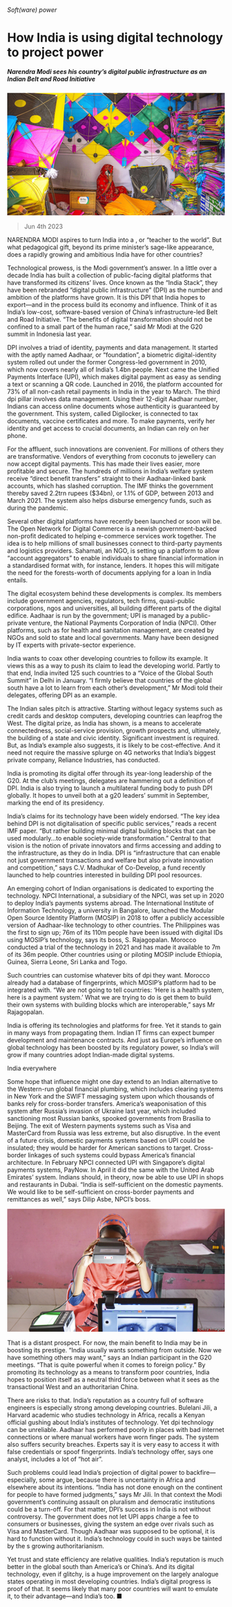 ###### Soft(ware) power

# How India is using digital technology to project power 

##### Narendra Modi sees his country’s digital public infrastructure as an Indian Belt and Road Initiative 

![image](images/20230610_ASP003.jpg) 

> Jun 4th 2023 

NARENDRA MODI aspires to turn India into a , or “teacher to the world”. But what pedagogical gift, beyond its prime minister’s sage-like appearance, does a rapidly growing and ambitious India have for other countries?

Technological prowess, is the Modi government’s answer. In a little over a decade India has built a collection of public-facing digital platforms that have transformed its citizens’ lives. Once known as the “India Stack”, they have been rebranded “digital public infrastructure” (DPI) as the number and ambition of the platforms have grown. It is this DPI that India hopes to export—and in the process build its economy and influence. Think of it as India’s low-cost, software-based version of China’s infrastructure-led Belt and Road Initiative. “The benefits of digital transformation should not be confined to a small part of the human race,” said Mr Modi at the G20 summit in Indonesia last year.

DPI involves a triad of identity, payments and data management. It started with the aptly named Aadhaar, or “foundation”, a biometric digital-identity system rolled out under the former Congress-led government in 2010, which now covers nearly all of India’s 1.4bn people. Next came the Unified Payments Interface (UPI), which makes digital payment as easy as sending a text or scanning a QR code. Launched in 2016, the platform accounted for 73% of all non-cash retail payments in India in the year to March. The third dpi pillar involves data management. Using their 12-digit Aadhaar number, Indians can access online documents whose authenticity is guaranteed by the government. This system, called Digilocker, is connected to tax documents, vaccine certificates and more. To make payments, verify her identity and get access to crucial documents, an Indian can rely on her phone. 

For the affluent, such innovations are convenient. For millions of others they are transformative. Vendors of everything from coconuts to jewellery can now accept digital payments. This has made their lives easier, more profitable and secure. The hundreds of millions in India’s welfare system receive “direct benefit transfers” straight to their Aadhaar-linked bank accounts, which has slashed corruption. The IMF thinks the government thereby saved 2.2trn rupees ($34bn), or 1.1% of GDP, between 2013 and March 2021. The system also helps disburse emergency funds, such as during the pandemic. 

Several other digital platforms have recently been launched or soon will be. The Open Network for Digital Commerce is a newish government-backed non-profit dedicated to helping e-commerce services work together. The idea is to help millions of small businesses connect to third-party payments and logistics providers. Sahamati, an NGO, is setting up a platform to allow “account aggregators” to enable individuals to share financial information in a standardised format with, for instance, lenders. It hopes this will mitigate the need for the forests-worth of documents applying for a loan in India entails. 

The digital ecosystem behind these developments is complex. Its members include government agencies, regulators, tech firms, quasi-public corporations, ngos and universities, all building different parts of the digital edifice. Aadhaar is run by the government; UPI is managed by a public-private venture, the National Payments Corporation of India (NPCI). Other platforms, such as for health and sanitation management, are created by NGOs and sold to state and local governments. Many have been designed by IT experts with private-sector experience.

India wants to coax other developing countries to follow its example. It views this as a way to push its claim to lead the developing world. Partly to that end, India invited 125 such countries to a “Voice of the Global South Summit” in Delhi in January. “I firmly believe that countries of the global south have a lot to learn from each other’s development,” Mr Modi told their delegates, offering DPI as an example.

The Indian sales pitch is attractive. Starting without legacy systems such as credit cards and desktop computers, developing countries can leapfrog the West. The digital prize, as India has shown, is a means to accelerate connectedness, social-service provision, growth prospects and, ultimately, the building of a state and civic identity. Significant investment is required. But, as India’s example also suggests, it is likely to be cost-effective. And it need not require the massive splurge on 4G networks that India’s biggest private company, Reliance Industries, has conducted.

India is promoting its digital offer through its year-long leadership of the G20. At the club’s meetings, delegates are hammering out a definition of DPI. India is also trying to launch a multilateral funding body to push DPI globally. It hopes to unveil both at a g20 leaders’ summit in September, marking the end of its presidency. 

India’s claims for its technology have been widely endorsed. “The key idea behind DPI is not digitalisation of specific public services,” reads a recent IMF paper. “But rather building minimal digital building blocks that can be used modularly…to enable society-wide transformation.” Central to that vision is the notion of private innovators and firms accessing and adding to the infrastructure, as they do in India. DPI is “infrastructure that can enable not just government transactions and welfare but also private innovation and competition,” says C.V. Madhukar of Co-Develop, a fund recently launched to help countries interested in building DPI pool resources.

An emerging cohort of Indian organisations is dedicated to exporting the technology. NPCI International, a subsidiary of the NPCI, was set up in 2020 to deploy India’s payments systems abroad. The International Institute of Information Technology, a university in Bangalore, launched the Modular Open Source Identity Platform (MOSIP) in 2018 to offer a publicly accessible version of Aadhaar-like technology to other countries. The Philippines was the first to sign up; 76m of its 110m people have been issued with digital IDs using MOSIP’s technology, says its boss, S. Rajagopalan. Morocco conducted a trial of the technology in 2021 and has made it available to 7m of its 36m people. Other countries using or piloting MOSIP include Ethiopia, Guinea, Sierra Leone, Sri Lanka and Togo. 

Such countries can customise whatever bits of dpi they want. Morocco already had a database of fingerprints, which MOSIP’s platform had to be integrated with. “We are not going to tell countries: ‘Here is a health system, here is a payment system.’ What we are trying to do is get them to build their own systems with building blocks which are interoperable,” says Mr Rajagopalan.

India is offering its technologies and platforms for free. Yet it stands to gain in many ways from propagating them. Indian IT firms can expect bumper development and maintenance contracts. And just as Europe’s influence on global technology has been boosted by its regulatory power, so India’s will grow if many countries adopt Indian-made digital systems.

India everywhere

Some hope that influence might one day extend to an Indian alternative to the Western-run global financial plumbing, which includes clearing systems in New York and the SWIFT messaging system upon which thousands of banks rely for cross-border transfers. America’s weaponisation of this system after Russia’s invasion of Ukraine last year, which included sanctioning most Russian banks, spooked governments from Brasília to Beijing. The exit of Western payments systems such as Visa and MasterCard from Russia was less extreme, but also disruptive. In the event of a future crisis, domestic payments systems based on UPI could be insulated; they would be harder for American sanctions to target. Cross-border linkages of such systems could bypass America’s financial architecture. In February NPCI connected UPI with Singapore’s digital payments systems, PayNow. In April it did the same with the United Arab Emirates’ system. Indians should, in theory, now be able to use UPI in shops and restaurants in Dubai. “India is self-sufficient on the domestic payments. We would like to be self-sufficient on cross-border payments and remittances as well,” says Dilip Asbe, NPCI’s boss. 

![image](images/20230610_ASP001.jpg) 


That is a distant prospect. For now, the main benefit to India may be in boosting its prestige. “India usually wants something from outside. Now we have something others may want,” says an Indian participant in the G20 meetings. “That is quite powerful when it comes to foreign policy.” By promoting its technology as a means to transform poor countries, India hopes to position itself as a neutral third force between what it sees as the transactional West and an authoritarian China.

There are risks to that. India’s reputation as a country full of software engineers is especially strong among developing countries. Bulelani Jili, a Harvard academic who studies technology in Africa, recalls a Kenyan official gushing about India’s institutes of technology. Yet dpi technology can be unreliable. Aadhaar has performed poorly in places with bad internet connections or where manual workers have worn finger pads. The system also suffers security breaches. Experts say it is very easy to access it with false credentials or spoof fingerprints. India’s technology offer, says one analyst, includes a lot of “hot air”. 

Such problems could lead India’s projection of digital power to backfire—especially, some argue, because there is uncertainty in Africa and elsewhere about its intentions. “India has not done enough on the continent for people to have formed judgments,” says Mr Jili. In that context the Modi government’s continuing assault on pluralism and democratic institutions could be a turn-off. For that matter, DPI’s success in India is not without controversy. The government does not let UPI apps charge a fee to consumers or businesses, giving the system an edge over rivals such as Visa and MasterCard. Though Aadhaar was supposed to be optional, it is hard to function without it. India’s technology could in such ways be tainted by the s growing authoritarianism.

Yet trust and state efficiency are relative qualities. India’s reputation is much better in the global south than America’s or China’s. And its digital technology, even if glitchy, is a huge improvement on the largely analogue states operating in most developing countries. India’s digital progress is proof of that. It seems likely that many poor countries will want to emulate it, to their advantage—and India’s too. ■

